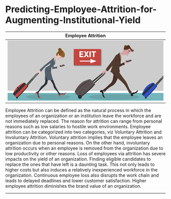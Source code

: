 # Predicting-Employee-Attrition-for-Augmenting-Institutional-Yield

Employee Attrition    |  
:-------------------------:|
![](plots/employee_attrition.png) |

Employee Attrition can be defined as the natural process in which the employees of an organization or an institution leave the workforce and are not immediately replaced. The reason for attrition can range from personal reasons such as low salaries to hostile work environments. Employee attrition can be categorized into two categories, viz Voluntary Attrition and Involuntary Attrition. Voluntary attrition implies that the employee leaves an organization due to personal reasons. On the other hand, involuntary attrition occurs when an employee is removed from the organization due to low productivity or other reasons. Loss of employees via attrition has severe impacts on the yield of an organization. Finding eligible candidates to replace the ones that have left is a daunting task. This not only leads to higher costs but also induces a relatively inexperienced workforce in the organization. Continuous employee loss also disrupts the work chain and leads to delayed deadlines and lower customer satisfaction. Higher employee attrition diminishes the brand value of an organization.

---
